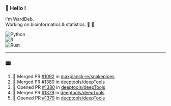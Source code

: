 ### :robot: Hello !

I'm WardDeb.  
Working on bioinformatics & statistics. 🧬 🧪  

![Python](https://img.shields.io/badge/python-3670A0?style=for-the-badge&logo=python&logoColor=ffdd54)  
![R](https://img.shields.io/badge/r-%23276DC3.svg?style=for-the-badge&logo=r&logoColor=white)  
![Rust](https://img.shields.io/badge/rust-%23000000.svg?style=for-the-badge&logo=rust&logoColor=white)  

---

### :pager:

<!--START_SECTION:activity-->
1. 🎉 Merged PR [#1092](https://github.com/maxplanck-ie/snakepipes/pull/1092) in [maxplanck-ie/snakepipes](https://github.com/maxplanck-ie/snakepipes)
2. 🎉 Merged PR [#1380](https://github.com/deeptools/deepTools/pull/1380) in [deeptools/deepTools](https://github.com/deeptools/deepTools)
3. 💪 Opened PR [#1380](https://github.com/deeptools/deepTools/pull/1380) in [deeptools/deepTools](https://github.com/deeptools/deepTools)
4. 🎉 Merged PR [#1379](https://github.com/deeptools/deepTools/pull/1379) in [deeptools/deepTools](https://github.com/deeptools/deepTools)
5. 💪 Opened PR [#1379](https://github.com/deeptools/deepTools/pull/1379) in [deeptools/deepTools](https://github.com/deeptools/deepTools)
<!--END_SECTION:activity-->

